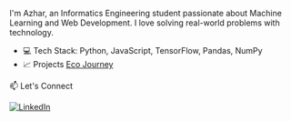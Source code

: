 I'm Azhar, an Informatics Engineering student passionate about Machine Learning and Web Development. I love solving real-world problems with technology.

- 💻 Tech Stack: Python, JavaScript, TensorFlow, Pandas, NumPy
- 📈 Projects [Eco Journey](https://github.com/EcoJourney-Bangkit-Capstone)

📫 Let's Connect 

[![LinkedIn](https://img.shields.io/badge/LinkedIn-Profile-blue?logo=linkedin)](https://www.linkedin.com/in/irsyadazhar/)

<!---
irsyadfkrz/irsyadfkrz is a ✨ special ✨ repository because its `README.md` (this file) appears on your GitHub profile.
You can click the Preview link to take a look at your changes.
--->

